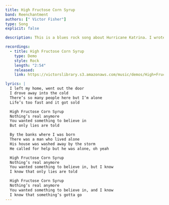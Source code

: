 ```yaml
---
title: High Fructose Corn Syrup
band: Reenchantment
authors: [" Victor Fisher"]
type: Song
explicit: false

description: This is a blues rock song about Hurricane Katrina. I wrote this with Lamp, my first band in High School.

recordings:
  - title: High Fructose Corn Syrup
    type: Demo
    style: Rock
    length: "2:54"
    released: 
    link: https://victorslibrary.s3.amazonaws.com/music/demos/High+Fructose+Corn+Syrup.mp3

lyrics: |
  I left my home, went out the door
  I drove away into the cold
  There’s so many people here but I’m alone
  Life’s too fast and it got sold

  High Fructose Corn Syrup
  Nothing’s real anymore
  You wanted something to believe in
  But only lies are told

  By the banks where I was born
  There was a man who lived alone
  His house was washed away by the storm
  He called for help but he was alone, oh yeah

  High Fructose Corn Syrup
  Nothing’s real anymore
  You wanted something to believe in, but I know
  I know that only lies are told

  High Fructose Corn Syrup
  Nothing’s real anymore
  You wanted something to believe in, and I know
  I know that something’s gotta go
---
```

